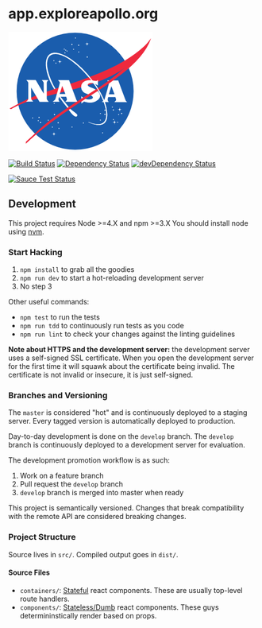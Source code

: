 # app.exploreapollo.org

![NASA](./NASA_logo.png?raw=true)

[![Build Status](https://travis-ci.org/UTD-CRSS/app.exploreapollo.org.svg?branch=master)](https://travis-ci.org/UTD-CRSS/app.exploreapollo.org)
[![Dependency Status](https://david-dm.org/UTD-CRSS/app.exploreapollo.org.svg)](https://david-dm.org/UTD-CRSS/app.exploreapollo.org)
[![devDependency Status](https://david-dm.org/UTD-CRSS/app.exploreapollo.org/dev-status.svg)](https://david-dm.org/UTD-CRSS/app.exploreapollo.org#info=devDependencies)

[![Sauce Test Status](https://saucelabs.com/browser-matrix/utd-crss.svg)](https://saucelabs.com/u/utd-crss)

## Development

This project requires Node >=4.X and npm >=3.X You should install node using [nvm][].

### Start Hacking

1. `npm install` to grab all the goodies
2. `npm run dev` to start a hot-reloading development server
3. No step 3

Other useful commands:

* `npm test` to run the tests
* `npm run tdd` to continuously run tests as you code
* `npm run lint` to check your changes against the linting guidelines

**Note about HTTPS and the development server:** the development server uses a
self-signed SSL certificate. When you open the development server for the first
time it will squawk about the certificate being invalid. The certificate is not
invalid or insecure, it is just self-signed.

### Branches and Versioning

The `master` is considered "hot" and is continuously deployed to a staging
server. Every tagged version is automatically deployed to production.

Day-to-day development is done on the `develop` branch. The `develop` branch is continuously deployed to a development server for evaluation.

The development promotion workflow is as such:

1. Work on a feature branch
2. Pull request the `develop` branch
3. `develop` branch is merged into master when ready

This project is semantically versioned. Changes that break compatibility with
the remote API are considered breaking changes.

### Project Structure

Source lives in `src/`. Compiled output goes in `dist/`.

#### Source Files

- `containers/`: [Stateful][dumb-comp] react components. These are usually top-level route handlers.
- `components/`: [Stateless/Dumb][dumb-comp] react components. These guys determininstically render based on props.

[nvm]: https://github.com/creationix/nvm
[jest]: https://facebook.github.io/jest/
[dumb-comp]: https://github.com/uberVU/react-guide/blob/master/props-vs-state.md#component-types
